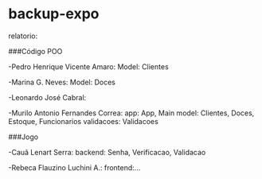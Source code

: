 # backup-expo
relatorio:

###Código POO

-Pedro Henrique Vicente Amaro: 
Model: Clientes

-Marina G. Neves:
Model: Doces

-Leonardo José Cabral: 

-Murilo Antonio Fernandes Correa:
app: App, Main
model: Clientes, Doces, Estoque, Funcionarios
validacoes: Validacoes

###Jogo

-Cauã Lenart Serra:
backend: Senha, Verificacao, Validacao

-Rebeca Flauzino Luchini A.: 
frontend:...
